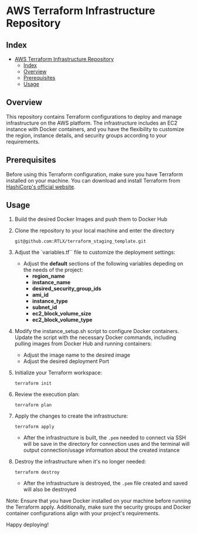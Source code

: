 # AWS Terraform Infrastructure Repository


## Index
- [AWS Terraform Infrastructure Repository](#aws-terraform-infrastructure-repository)
  - [Index](#index)
  - [Overview](#overview)
  - [Prerequisites](#prerequisites)
  - [Usage](#usage)



## Overview

This repository contains Terraform configurations to deploy and manage infrastructure on the AWS platform. The infrastructure includes an EC2 instance with Docker containers, and you have the flexibility to customize the region, instance details, and security groups according to your requirements.

## Prerequisites

Before using this Terraform configuration, make sure you have Terraform installed on your machine. You can download and install Terraform from [HashiCorp's official website](https://www.terraform.io/downloads.html).

## Usage

1. Build the desired Docker Images and push them to Docker Hub
2. Clone the repository to your local machine and enter the directory
   ```
   git@github.com:RTLX/terraform_staging_template.git
   ```

3. Adjust the `variables.tf`` file to customize the deployment settings:
   - Adjust the **default** sections of the following variables depeding on the needs of the project:
     - **region_name**
     - **instance_name**
     - **desired_security_group_ids**
     - **ami_id**
     - **instance_type**
     - **subnet_id**
     - **ec2_block_volume_size**
     - **ec2_block_volume_type**
4. Modify the instance_setup.sh script to configure Docker containers. Update the script with the necessary Docker commands, including pulling images from Docker Hub and running containers:
   - Adjust the image name to the desired image
   - Adjust the desired deployment Port 
5. Initialize your Terraform workspace:
   ```
   terraform init
   ```
6. Review the execution plan:
   ```
   terraform plan
   ```
7. Apply the changes to create the infrastructure:
   ```
   terraform apply
   ```
      - After the infrastructure is built, the `.pem` needed to connect via SSH will be save in the directory for connection uses and the terminal will output connection/usage information about the created instance 
8. Destroy the infrastructure when it's no longer needed:
   ```
   terraform destroy
   ```
      - After the infrastructure is destroyed, the `.pem` file created and saved will also be destroyed 

Note:
Ensure that you have Docker installed on your machine before running the Terraform apply. Additionally, make sure the security groups and Docker container configurations align with your project's requirements.

Happy deploying!

